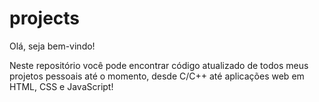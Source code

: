 # projects

Olá, seja bem-vindo!

Neste repositório você pode encontrar código atualizado de todos meus projetos pessoais até o momento, desde C/C++ até aplicações web em HTML, CSS e JavaScript!
